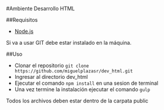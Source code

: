 #Ambiente Desarrollo HTML

##Requisitos

- [Node.js](https://nodejs.org/es/)

Si va a usar GIT debe estar instalado en la máquina.

##Uso

- Clonar el repositorio ```git clone https://github.com/miguelplazasr/dev_html.git```
- Ingresar al directorio dev_html
- Ejecutar el comando ```npm install``` en una sesion de terminal
- Una vez termine la instalación ejecutar el comando ```gulp```

Todos los archivos deben estar dentro de la carpata public 


